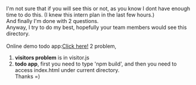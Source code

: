I'm not sure that if you will see this or not, as you know I dont have enough time to do this. (I knew this intern plan in the last few hours.)<br/>
And finally I'm done with 2 questions.<br/>
Anyway, I try to do my best, hopefully your team members would see this directory. <br/>
<br/>
Online demo todo app:<a href="https://qq52184962.github.io/forDcard/">Click here!</a>
2 problem,<br/>
1. <b>visitors problem</b> is in visitor.js<br/>
2. <b>todo app</b>, first you need to type 'npm build', and then you need to access index.html under current directory.<br/>
Thanks =)
